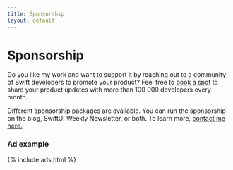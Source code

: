 ```yaml
---
title: Sponsorship
layout: default
---
```


# Sponsorship
Do you like my work and want to support it by reaching out to a community of Swift developers to promote your product? Feel free to [book a spot](mailto:cmecid@gmail.com?subject=Sponsorship) to share your product updates with more than 100 000 developers every month.

Different sponsorship packages are available. You can run the sponsorship on the blog, SwiftUI Weekly Newsletter, or both. To learn more, [contact me here.](mailto:cmecid@gmail.com?subject=Sponsorship)

### Ad example
{% include ads.html %}
